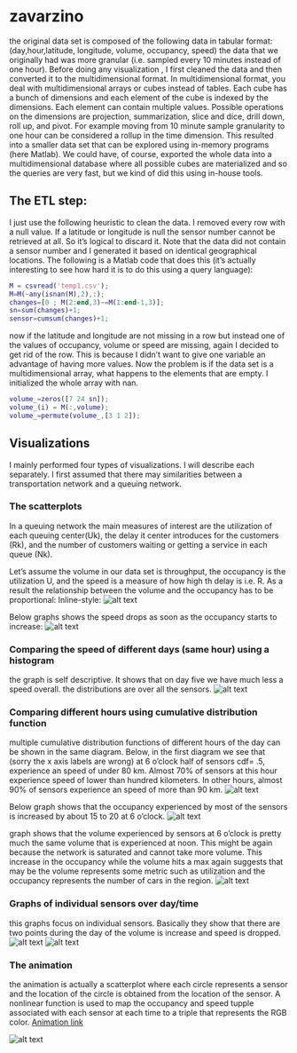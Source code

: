 zavarzino
=========
the original data set is composed of the following data in tabular format:
(day,hour,latitude, longitude, volume, occupancy, speed)
the data that we originally had was more granular (i.e. sampled every 10 minutes instead of one hour). 
Before doing any visualization , I first cleaned the data and then converted it to the multidimensional format. In multidimensional format, you deal with multidimensional arrays or cubes instead of tables. 
Each cube has a bunch of dimensions and each element of the cube is indexed by the dimensions. Each element can contain multiple values. Possible operations on the dimensions are projection, summarization, slice and dice, drill down, roll up, and pivot. For example moving from 10 minute sample granularity to one hour can be considered a rollup in the time dimension. This resulted into a smaller data set that can be explored using in-memory programs (here Matlab). We could have, of course, exported the whole data into a multidimensional database where all possible cubes are materialized and so the queries are very fast, but we kind of did this using in-house tools. 
## The ETL step:
I just use the following heuristic to clean the data. I removed every row with a null value. If a latitude or longitude is null the sensor number cannot be retrieved at all. So it’s logical to discard it. Note that the data did not contain a sensor number and I generated it based on identical geographical locations. The following is a Matlab code that does this (it’s actually interesting to see how hard it is to do this using a query language):
```matlab
M = csvread('temp1.csv'); 
M=M(~any(isnan(M),2),:);
changes=[0 ; M(2:end,3)~=M(1:end-1,3)];
sn=sum(changes)+1; 
sensor=cumsum(changes)+1;
```

now if the latitude and longitude are not missing in a row but instead one of the values of occupancy, volume or speed are missing, again I decided to get rid of the row. This is because I didn’t want to give one variable an advantage of having more values. 
Now the problem is if the data set is a multidimensional array, what happens to the elements that are empty. I initialized the whole array with nan.
```matlab
volume_=zeros([7 24 sn]);
volume_(i) = M(:,volume);
volume_=permute(volume_,[3 1 2]);
```

## Visualizations
I mainly performed four types of visualizations. I will describe each separately.
I first assumed that there may similarities between a transportation network and a queuing network. 

### The scatterplots
In a queuing network the main measures of interest are the utilization of each queuing center(Uk), the delay it center introduces for the customers (Rk), and the number of customers waiting or getting a service in each queue (Nk). 

Let’s assume the volume in our data set is throughput, the occupancy is the utilization U, and the speed is a measure of how high th delay is i.e. R. 
As a result the relationship between the volume and the occupancy has to be proportional:
Inline-style: 
![alt text](https://raw.githubusercontent.com/hamoungh/zavarzino/master/diagram/volume-versus-occupancy-sensor1.png "Logo Title Text 1")


Below graphs shows the speed drops as soon as the occupancy starts to increase: 
![alt text](https://raw.githubusercontent.com/hamoungh/zavarzino/master/diagram/scatter-occupancy-versus-speed-sensor321.png "Logo Title Text 1")
   
 
### Comparing the speed of different days (same hour) using a histogram
the graph is self descriptive. It shows that on day five we have much less a speed overall. the distributions are over all the sensors. 
![alt text](https://raw.githubusercontent.com/hamoungh/zavarzino/master/diagram/speed-histogram-different-days.png "Logo Title Text 1")
  
### Comparing different hours using cumulative distribution function
multiple cumulative distribution functions of different hours of the day can be shown in the same diagram. Below, in the first diagram we see that (sorry the x axis labels are wrong) at 6 o’clock half of sensors cdf= .5, experience an speed of under 80 km. Almost 70% of sensors at this hour experience speed of lower than hundred kilometers. In other hours, almost 90% of sensors experience an speed of more than 90 km. 
 ![alt text](https://raw.githubusercontent.com/hamoungh/zavarzino/master/diagram/cdf-speed-hour-1-17.png "Logo Title Text 1")
 
Below graph shows that the occupancy experienced by most of the sensors is increased by about 15 to 20 at 6 o’clock. 
  ![alt text](https://raw.githubusercontent.com/hamoungh/zavarzino/master/diagram/cdf-occupancy-hour-1-17.png "Logo Title Text 1")
 
 graph shows that the volume experienced by sensors at 6 o’clock is pretty much the same volume that is experienced at noon. This might be again because the network is saturated and cannot take more volume. This increase in the occupancy   while the volume hits a max again suggests that may be the volume represents some metric such as utilization and the occupancy represents the number of cars in the region. 
 ![alt text](https://raw.githubusercontent.com/hamoungh/zavarzino/master/diagram/cdf-volume-hour-1-17.png "Logo Title Text 1")
 
 
### Graphs of individual sensors over day/time
this graphs focus on individual sensors. Basically they show that there are two points during the day of the volume is increase and speed is dropped. 
  ![alt text](https://raw.githubusercontent.com/hamoungh/zavarzino/master/diagram/occupancy.png "Logo Title Text 1")
  ![alt text](https://raw.githubusercontent.com/hamoungh/zavarzino/master/diagram/speed.png "Logo Title Text 1")
 
### The animation
the animation is actually a scatterplot where each circle represents a sensor and the location of the circle is obtained from the location of the sensor. A nonlinear function is used to map the occupancy and speed tupple associated with each  sensor at each time to a triple that represents the RGB color. 
[Animation link](https://raw.githubusercontent.com/hamoungh/zavarzino/master/diagram/seven-day.wmv)

  ![alt text](https://raw.githubusercontent.com/hamoungh/zavarzino/master/animation/Tuesday-6%20PM.png "Logo Title Text 1")

 
